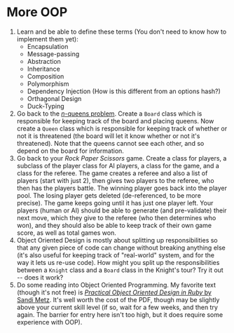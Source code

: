 # More OOP

1. Learn and be able to define these terms (You don't need to know how to implement them yet):
    - Encapsulation
    - Message-passing
    - Abstraction
    - Inheritance
    - Composition
    - Polymorphism
    - Dependency Injection (How is this different from an options hash?)
    - Orthagonal Design
    - Duck-Typing
2. Go back to the [*n*-queens
problem](http://en.wikipedia.org/wiki/Eight_queens_puzzle). Create a `Board`
class which is responsible for keeping track of the board and placing queens.
Now create a `Queen` class which is responsible for keeping track of whether
or not it is threatened (the board will let it know whether or not it's
threatened). Note that the queens cannot see each other, and so depend on the
board for information.
3. Go back to your *Rock Paper Scissors* game. Create a class for players, a
subclass of the player class for AI players, a class for the game, and a class
for the referee. The game creates a referee and also a list of players (start
with just 2), then gives two players to the referee, who then has the
players battle. The winning player goes back into the player pool. The
losing player gets deleted (de-referenced, to be more precise). The game
keeps going until it has just one player left. Your players (human or AI)
should be able to generate (and pre-validate) their next move, which they
give to the referee (who then determines who won), and they should also be
able to keep track of their own game score, as well as total games won.
4. Object Oriented Design is mostly about splitting up responsibilities so
that any given piece of code can change without breaking anything else (it's
also useful for keeping track of "real-world" system, and for the way it
lets us re-use code). How might you split up the responsibilities between a
`Knight` class and a `Board` class in the Knight's tour? Try it out -- does
it work?
5. Do some reading into Object Oriented Programming. My favorite text
(though it's not free) is [*Practical Object Oriented Design in Ruby* by
Sandi Metz](http://www.poodr.com/). It's well worth the cost of the PDF,
though may be slightly above your current skill level (if so, wait for a few
weeks, and then try again. The barrier for entry here isn't too high, but it
does require some experience with OOP).

